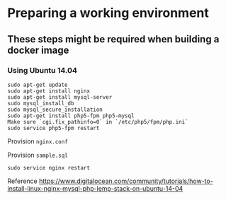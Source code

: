 # Preparing a working environment
## These steps might be required when building a docker image

### Using Ubuntu 14.04

```
sudo apt-get update
sudo apt-get install nginx
sudo apt-get install mysql-server
sudo mysql_install_db
sudo mysql_secure_installation
sudo apt-get install php5-fpm php5-mysql
Make sure `cgi.fix_pathinfo=0` in `/etc/php5/fpm/php.ini`
sudo service php5-fpm restart
```
Provision `nginx.conf`

Provision `sample.sql`

`sudo service nginx restart`

Reference
https://www.digitalocean.com/community/tutorials/how-to-install-linux-nginx-mysql-php-lemp-stack-on-ubuntu-14-04
